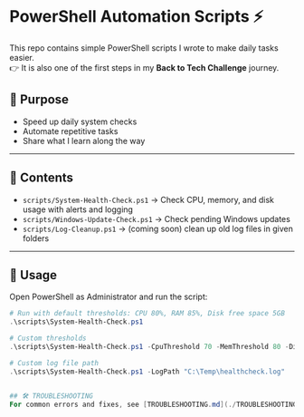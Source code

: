 # PowerShell Automation Scripts ⚡

This repo contains simple PowerShell scripts I wrote to make daily tasks easier.  
👉 It is also one of the first steps in my **Back to Tech Challenge** journey.  

## 🎯 Purpose
- Speed up daily system checks  
- Automate repetitive tasks  
- Share what I learn along the way  

---

## 📂 Contents
- `scripts/System-Health-Check.ps1` → Check CPU, memory, and disk usage with alerts and logging  
- `scripts/Windows-Update-Check.ps1` → Check pending Windows updates  
- `scripts/Log-Cleanup.ps1` → (coming soon) clean up old log files in given folders  

---

## 🔧 Usage

Open PowerShell as Administrator and run the script:  

```powershell
# Run with default thresholds: CPU 80%, RAM 85%, Disk free space 5GB
.\scripts\System-Health-Check.ps1

# Custom thresholds
.\scripts\System-Health-Check.ps1 -CpuThreshold 70 -MemThreshold 80 -DiskFreeThresholdGB 10

# Custom log file path
.\scripts\System-Health-Check.ps1 -LogPath "C:\Temp\healthcheck.log"


## 🛠️ TROUBLESHOOTING
For common errors and fixes, see [TROUBLESHOOTING.md](./TROUBLESHOOTING.md).

